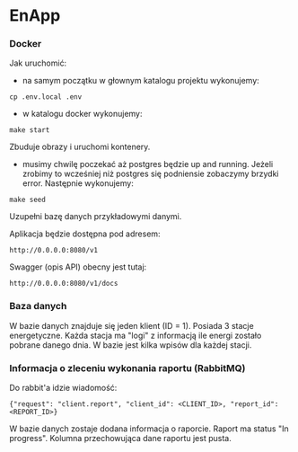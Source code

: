 # EnApp

### Docker

Jak uruchomić:

- na samym początku w głownym katalogu projektu wykonujemy:

```
cp .env.local .env
```
- w katalogu docker wykonujemy:

```
make start
```
Zbuduje obrazy i uruchomi kontenery.

- musimy chwilę poczekać aż postgres będzie up and running. Jeżeli zrobimy to wcześniej niż postgres się podniensie zobaczymy brzydki error. Następnie wykonujemy:

```
make seed
```

Uzupełni bazę danych przykładowymi danymi.

Aplikacja będzie dostępna pod adresem:
```
http://0.0.0.0:8080/v1
```
Swagger (opis API) obecny jest tutaj:
```
http://0.0.0.0:8080/v1/docs
```

### Baza danych

W bazie danych znajduje się jeden klient (ID = 1). Posiada 3 stacje energetyczne. Każda stacja ma "logi" z informacją ile energi zostało pobrane danego dnia. W bazie jest kilka wpisów dla każdej stacji.

### Informacja o zleceniu wykonania raportu (RabbitMQ)

Do rabbit'a idzie wiadomość:

```
{"request": "client.report", "client_id": <CLIENT_ID>, "report_id": <REPORT_ID>}
```

W bazie danych zostaje dodana informacja o raporcie. Raport ma status "In progress". Kolumna przechowująca dane raportu jest pusta.
